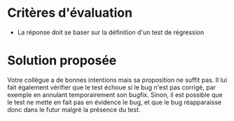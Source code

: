 # Critères d'évaluation

- La réponse doit se baser sur la définition d'un test de régression


# Solution proposée

Votre collègue a de bonnes intentions mais sa proposition ne suffit pas.
Il lui fait également vérifier que le test échoue si le bug n'est pas corrigé, par exemple en annulant temporairement son bugfix.
Sinon, il est possible que le test ne mette en fait pas en évidence le bug, et que le bug réapparaisse donc dans le futur malgré la présence du test.
